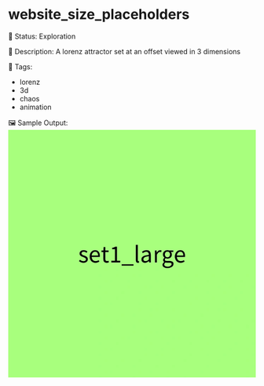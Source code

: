 # website_size_placeholders

🧪 Status: Exploration

📎 Description: A lorenz attractor set at an offset viewed in 3 dimensions

🎨 Tags: 
- lorenz
- 3d
- chaos
- animation

🖼️ Sample Output:  
<img src="set1_large.webp" alt="website_size_placeholders Sample Output" width="800" />
